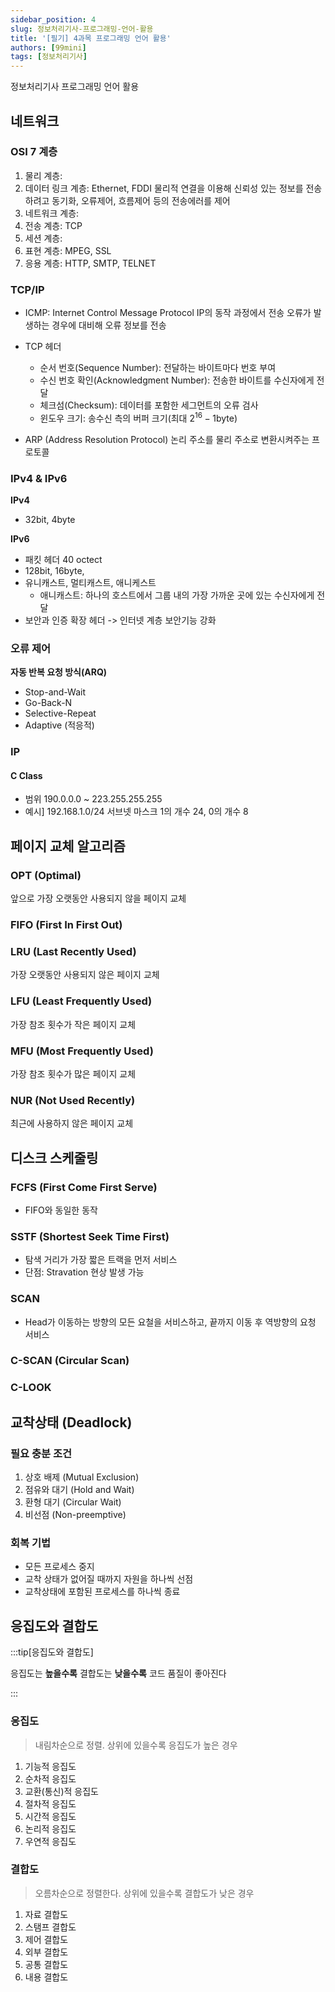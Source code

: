 ```yaml
---
sidebar_position: 4
slug: 정보처리기사-프로그래밍-언어-활용
title: '[필기] 4과목 프로그래밍 언어 활용'
authors: [99mini]
tags: [정보처리기사]
---
```


정보처리기사 프로그래밍 언어 활용

<!-- truncate -->

## 네트워크

### OSI 7 계층

1. 물리 계층:
2. 데이터 링크 계층: Ethernet, FDDI
   물리적 연결을 이용해 신뢰성 있는 정보를 전송하려고 동기화, 오류제어, 흐름제어 등의 전송에러를 제어
3. 네트워크 계층:
4. 전송 계층: TCP
5. 세션 계층:
6. 표현 계층: MPEG, SSL
7. 응용 계층: HTTP, SMTP, TELNET

### TCP/IP

- ICMP: Internet Control Message Protocol
  IP의 동작 과정에서 전송 오류가 발생하는 경우에 대비해 오류 정보를 전송

- TCP 헤더

  - 순서 번호(Sequence Number): 전달하는 바이트마다 번호 부여
  - 수신 번호 확인(Acknowledgment Number): 전송한 바이트를 수신자에게 전달
  - 체크섬(Checksum): 데이터를 포함한 세그먼트의 오류 검사
  - 윈도우 크기: 송수신 측의 버퍼 크기(최대 $2^{16} - 1$byte)

- ARP (Address Resolution Protocol)
  논리 주소를 물리 주소로 변환시켜주는 프로토콜

### IPv4 & IPv6

**IPv4**

- 32bit, 4byte

**IPv6**

- 패킷 헤더 40 octect
- 128bit, 16byte,
- 유니캐스트, 멀티캐스트, 애니케스트
  - 애니캐스트: 하나의 호스트에서 그룹 내의 가장 가까운 곳에 있는 수신자에게 전달
- 보안과 인증 확장 헤더 -> 인터넷 계층 보안기능 강화

### 오류 제어

**자동 반복 요청 방식(ARQ)**

- Stop-and-Wait
- Go-Back-N
- Selective-Repeat
- Adaptive (적응적)

### IP

#### C Class

- 범위 190.0.0.0 ~ 223.255.255.255
- 예시] 192.168.1.0/24
  서브넷 마스크 1의 개수 24, 0의 개수 8

## 페이지 교체 알고리즘

### OPT (Optimal)

앞으로 가장 오랫동안 사용되지 않을 페이지 교체

### FIFO (First In First Out)

### LRU (Last Recently Used)

가장 오랫동안 사용되지 않은 페이지 교체

### LFU (Least Frequently Used)

가장 참조 횟수가 작은 페이지 교체

### MFU (Most Frequently Used)

가장 참조 횟수가 많은 페이지 교체

### NUR (Not Used Recently)

최근에 사용하지 않은 페이지 교체

## 디스크 스케줄링

### FCFS (First Come First Serve)

- FIFO와 동일한 동작

### SSTF (Shortest Seek Time First)

- 탐색 거리가 가장 짧은 트랙을 먼저 서비스
- 단점: Stravation 현상 발생 가능

### SCAN

- Head가 이동하는 방향의 모든 요철을 서비스하고, 끝까지 이동 후 역방향의 요청 서비스

### C-SCAN (Circular Scan)

### C-LOOK

## 교착상태 (Deadlock)

### 필요 충분 조건

1. 상호 배제 (Mutual Exclusion)
2. 점유와 대기 (Hold and Wait)
3. 환형 대기 (Circular Wait)
4. 비선점 (Non-preemptive)

### 회복 기법

- 모든 프로세스 중지
- 교착 상태가 없어질 때까지 자원을 하나씩 선점
- 교착상태에 포함된 프로세스를 하나씩 종료

## 응집도와 결합도

:::tip[응집도와 결합도]

응집도는 **높을수록** 결합도는 **낮을수록** 코드 품질이 좋아진다

:::

### 응집도

> 내림차순으로 정렬. 상위에 있을수록 응집도가 높은 경우

1. 기능적 응집도
2. 순차적 응집도
3. 교환(통신)적 응집도
4. 절차적 응집도
5. 시간적 응집도
6. 논리적 응집도
7. 우연적 응집도

### 결합도

> 오름차순으로 정렬한다. 상위에 있을수록 결합도가 낮은 경우

1. 자료 결합도
2. 스탬프 결합도
3. 제어 결합도
4. 외부 결합도
5. 공통 결합도
6. 내용 결합도
